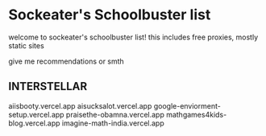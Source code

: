 # Sockeater's Schoolbuster list

welcome to sockeater's schoolbuster list!
this includes free proxies, mostly static sites

give me recommendations or smth

## INTERSTELLAR
aiisbooty.vercel.app
  aisucksalot.vercel.app
  google-enviorment-setup.vercel.app
  praisethe-obamna.vercel.app
  mathgames4kids-blog.vercel.app
  imagine-math-india.vercel.app


